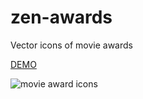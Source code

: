 # zen-awards
Vector icons of movie awards

[DEMO](https://ux-ui-pro.github.io/zen-awards/)

![movie award icons](https://ux-ui-pro.github.io/zen-awards/img/demo.webp "movie award icons")